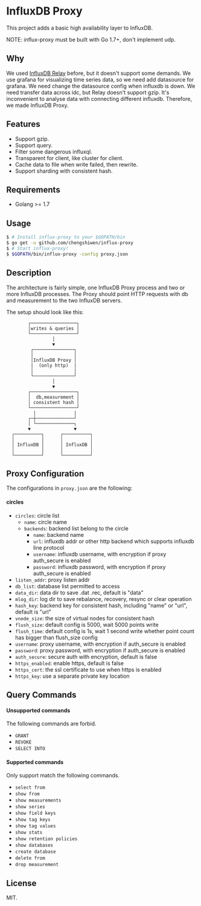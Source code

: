 InfluxDB Proxy
======

This project adds a basic high availability layer to InfluxDB.

NOTE: influx-proxy must be built with Go 1.7+, don't implement udp.

Why
---

We used [InfluxDB Relay](https://github.com/influxdata/influxdb-relay) before, but it doesn't support some demands.
We use grafana for visualizing time series data, so we need add datasource for grafana. We need change the datasource config when influxdb is down.
We need transfer data across idc, but Relay doesn't support gzip.
It's inconvenient to analyse data with connecting different influxdb.
Therefore, we made InfluxDB Proxy.

Features
--------

* Support gzip.
* Support query.
* Filter some dangerous influxql.
* Transparent for client, like cluster for client.
* Cache data to file when write failed, then rewrite.
* Support sharding with consistent hash.

Requirements
-----------

* Golang >= 1.7

Usage
------------

```sh
$ # Install influx-proxy to your $GOPATH/bin
$ go get -u github.com/chengshiwen/influx-proxy
$ # Start influx-proxy!
$ $GOPATH/bin/influx-proxy -config proxy.json
```

Description
-----------

The architecture is fairly simple, one InfluxDB Proxy process and two or more InfluxDB processes. The Proxy should point HTTP requests with db and measurement to the two InfluxDB servers.

The setup should look like this:

```
        ┌─────────────────┐
        │writes & queries │
        └─────────────────┘
                 │
                 ▼
         ┌───────────────┐
         │               │
         │InfluxDB Proxy │
         |  (only http)  |
         │               │
         └───────────────┘
                 │
                 ▼
        ┌─────────────────┐
        │  db,measurement │
        │ consistent hash │
        └─────────────────┘
          |              |
        ┌─┼──────────────┘
        │ └──────────────┐
        ▼                ▼
  ┌──────────┐      ┌──────────┐
  │          │      │          │
  │ InfluxDB │      │ InfluxDB │
  │          │      │          │
  └──────────┘      └──────────┘
```

Proxy Configuration
--------

The configurations in `proxy.json` are the following:

#### circles
* `circles`: circle list
  * `name`: circle name
  * `backends`: backend list belong to the circle
    * `name`: backend name
    * `url`: influxdb addr or other http backend which supports influxdb line protocol
    * `username`: influxdb username, with encryption if proxy auth_secure is enabled
    * `password`: influxdb password, with encryption if proxy auth_secure is enabled
* `listen_addr`: proxy listen addr
* `db_list`: database list permitted to access
* `data_dir`: data dir to save .dat .rec, default is "data"
* `mlog_dir`: log dir to save rebalance, recovery, resync or clear operation
* `hash_key`: backend key for consistent hash, including "name" or "url", default is "url"
* `vnode_size`: the size of virtual nodes for consistent hash
* `flush_size`: default config is 5000, wait 5000 points write
* `flush_time`: default config is 1s, wait 1 second write whether point count has bigger than flush_size config
* `username`: proxy username, with encryption if auth_secure is enabled
* `password`: proxy password, with encryption if auth_secure is enabled
* `auth_secure`: secure auth with encryption, default is false
* `https_enabled`: enable https, default is false
* `https_cert`: the ssl certificate to use when https is enabled
* `https_key`: use a separate private key location

Query Commands
--------

#### Unsupported commands

The following commands are forbid.

* `GRANT`
* `REVOKE`
* `SELECT INTO`

#### Supported commands

Only support match the following commands.

* `select from`
* `show from`
* `show measurements`
* `show series`
* `show field keys`
* `show tag keys`
* `show tag values`
* `show stats`
* `show retention policies`
* `show databases`
* `create database`
* `delete from`
* `drop measurement`

License
-------

MIT.
